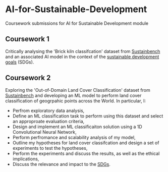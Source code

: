 # AI-for-Sustainable-Development
Coursework submissions for AI for Sustainable Development module

## Coursework 1
Critically analysing the 'Brick kiln classifcation' dataset from [Sustainbench](https://sustainlab-group.github.io/sustainbench/) and an associated AI model in the context of the [sustainable development goals](https://sdgs.un.org/goals) (SDGs).

## Coursework 2
Exploring the 'Out-of-Domain Land Cover Classification' dataset from [Sustainbench](https://sustainlab-group.github.io/sustainbench/) and developing an ML model to perform land cover classification of geogrpahic points across the World. In particular, I:

* Perfrom exploratory data analysis,
* Define an ML classification task to perform using this dataset and select an approproate evaluation criteria,
* Design and implement an ML classificaiton solution using a 1D Convolutional Neural Network,
* Perform perfromance and scalability analysis of my model,
* Outline my hypotheses for land cover classifcation and design a set of experiments to test the hypotheses,
* Perform the experiments and discuss the results, as well as the ethical implications,
* Discuss the relevance and impact to the [SDGs](https://sdgs.un.org/goals).
